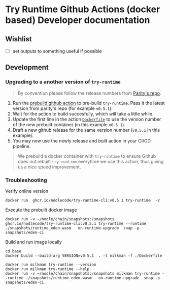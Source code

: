 # Try Runtime Github Actions (docker based) Developer documentation

## Wishlist

- [ ] set outputs to something useful if possible

## Development

### Upgrading to a another version of `try-runtime`

> By convention please follow the release numbers from [Parity's repo](https://github.com/paritytech/try-runtime-cli).

1. Run the [prebuild github action](https://github.com/NodleCode/action-try-runtime/actions/workflows/base-image.yml) to pre-build `try-runtime`. Pass it the latest version from parity's repo (for example `v0.5.1`).
2. Wait for the action to build succesfully, which will take a little while.
3. Update the first line in the action [`Dockerfile`](./Dockerfile) to use the version number of the new prebuilt container (in this example `v0.5.1`).
4. Draft a new github release for the same version number (`v0.5.1` in this example).
5. You may now use the newly release and built action in your CI/CD pipeline.

> We prebuild a docker container with `try-runtime` to ensure Github does not rebuilt `try-runtime` everytime we use this action, thus giving us a nice speed improvement.

### Troubleshooting

Verify online version

```
docker run  ghcr.io/nodlecode/try-runtime-cli:v0.5.1 try-runtime  -V
```

Execute the prebuilt docker image

```
docker run -v ~/nodle/chain/snapshots:/snapshots ghcr.io/nodlecode/try-runtime-cli:v0.5.1 try-runtime --runtime ./snapshots/runtime_eden.wasm   on-runtime-upgrade  snap -p snapshots/eden-ci
```

Build and run image locally
```
cd base
docker build --build-arg VERSION=v0.5.1  . -t milkman -f ./Dockerfile

docker run milkman try-runtime --version
docker run milkman try-runtime --help
docker run -v ~/nodle/chain/snapshots:/snapshots milkman try-runtime --runtime ./snapshots/runtime_eden.wasm   on-runtime-upgrade  snap -p snapshots/eden-ci
```
